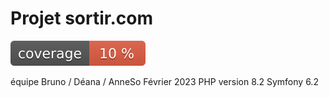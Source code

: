 # Projet sortir.com

![couverture](./badge.svg)

équipe Bruno / Déana / AnneSo
Février 2023
PHP version 8.2
Symfony 6.2
